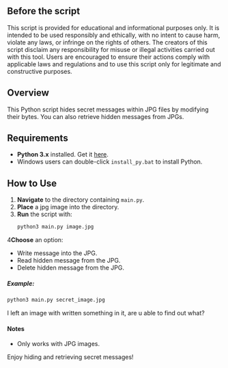 ## Before the script
This script is provided for educational and informational purposes only. It is intended to be used responsibly and ethically, with no intent to cause harm, violate any laws, or infringe on the rights of others. The creators of this script disclaim any responsibility for misuse or illegal activities carried out with this tool. Users are encouraged to ensure their actions comply with applicable laws and regulations and to use this script only for legitimate and constructive purposes.

## Overview

This Python script hides secret messages within JPG files by modifying their bytes. You can also retrieve hidden messages from JPGs.

## Requirements

- **Python 3.x** installed. Get it [here](https://www.python.org/downloads/).
- Windows users can double-click `install_py.bat` to install Python.

## How to Use

1. **Navigate** to the directory containing `main.py`.
2.  **Place** a jpg image into the directory.
3. **Run** the script with:
   ```bash
   python3 main.py image.jpg
   ```
4**Choose** an option:
* Write message into the JPG.
* Read hidden message from the JPG.
* Delete hidden message from the JPG.

##### Example:
```bash
python3 main.py secret_image.jpg
```
I left an image with written something in it, are u able to find out what?

#### Notes
* Only works with JPG images.

Enjoy hiding and retrieving secret messages!

